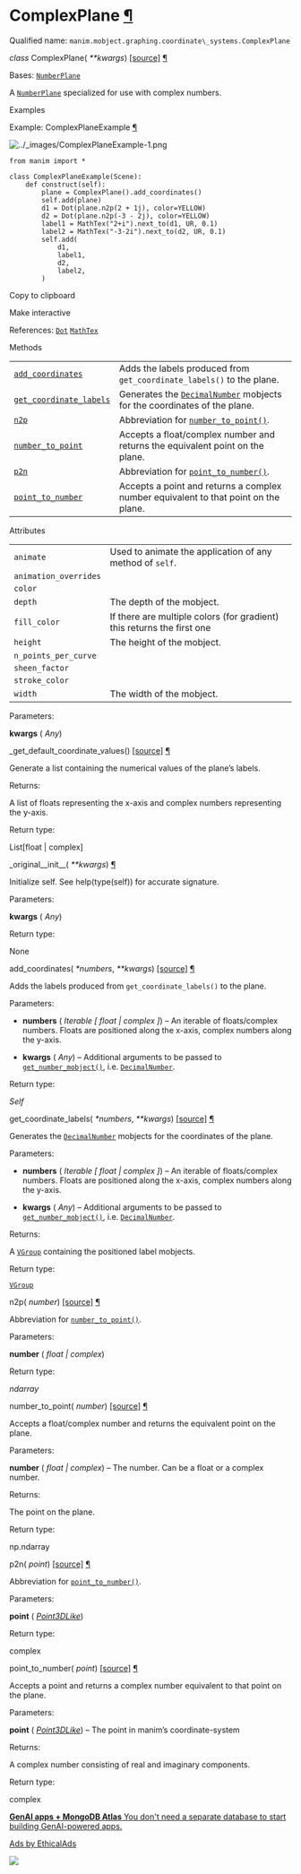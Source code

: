 # ComplexPlane [¶](https://docs.manim.community/en/stable/reference/manim.mobject.graphing.coordinate_systems.ComplexPlane.html\#complexplane "Link to this heading")

Qualified name: `manim.mobject.graphing.coordinate\_systems.ComplexPlane`

_class_ ComplexPlane( _\*\*kwargs_) [\[source\]](https://docs.manim.community/en/stable/_modules/manim/mobject/graphing/coordinate_systems.html#ComplexPlane) [¶](https://docs.manim.community/en/stable/reference/manim.mobject.graphing.coordinate_systems.ComplexPlane.html#manim.mobject.graphing.coordinate_systems.ComplexPlane "Link to this definition")

Bases: [`NumberPlane`](https://docs.manim.community/en/stable/reference/manim.mobject.graphing.coordinate_systems.NumberPlane.html#manim.mobject.graphing.coordinate_systems.NumberPlane "manim.mobject.graphing.coordinate_systems.NumberPlane")

A [`NumberPlane`](https://docs.manim.community/en/stable/reference/manim.mobject.graphing.coordinate_systems.NumberPlane.html#manim.mobject.graphing.coordinate_systems.NumberPlane "manim.mobject.graphing.coordinate_systems.NumberPlane") specialized for use with complex numbers.

Examples

Example: ComplexPlaneExample [¶](https://docs.manim.community/en/stable/reference/manim.mobject.graphing.coordinate_systems.ComplexPlane.html#complexplaneexample)

![../_images/ComplexPlaneExample-1.png](https://docs.manim.community/en/stable/_images/ComplexPlaneExample-1.png)

```
from manim import *

class ComplexPlaneExample(Scene):
    def construct(self):
        plane = ComplexPlane().add_coordinates()
        self.add(plane)
        d1 = Dot(plane.n2p(2 + 1j), color=YELLOW)
        d2 = Dot(plane.n2p(-3 - 2j), color=YELLOW)
        label1 = MathTex("2+i").next_to(d1, UR, 0.1)
        label2 = MathTex("-3-2i").next_to(d2, UR, 0.1)
        self.add(
            d1,
            label1,
            d2,
            label2,
        )

```

Copy to clipboard

Make interactive

References: [`Dot`](https://docs.manim.community/en/stable/reference/manim.mobject.geometry.arc.Dot.html#manim.mobject.geometry.arc.Dot "manim.mobject.geometry.arc.Dot") [`MathTex`](https://docs.manim.community/en/stable/reference/manim.mobject.text.tex_mobject.MathTex.html#manim.mobject.text.tex_mobject.MathTex "manim.mobject.text.tex_mobject.MathTex")

Methods

|     |     |
| --- | --- |
| [`add_coordinates`](https://docs.manim.community/en/stable/reference/manim.mobject.graphing.coordinate_systems.ComplexPlane.html#manim.mobject.graphing.coordinate_systems.ComplexPlane.add_coordinates "manim.mobject.graphing.coordinate_systems.ComplexPlane.add_coordinates") | Adds the labels produced from `get_coordinate_labels()` to the plane. |
| [`get_coordinate_labels`](https://docs.manim.community/en/stable/reference/manim.mobject.graphing.coordinate_systems.ComplexPlane.html#manim.mobject.graphing.coordinate_systems.ComplexPlane.get_coordinate_labels "manim.mobject.graphing.coordinate_systems.ComplexPlane.get_coordinate_labels") | Generates the [`DecimalNumber`](https://docs.manim.community/en/stable/reference/manim.mobject.text.numbers.DecimalNumber.html#manim.mobject.text.numbers.DecimalNumber "manim.mobject.text.numbers.DecimalNumber") mobjects for the coordinates of the plane. |
| [`n2p`](https://docs.manim.community/en/stable/reference/manim.mobject.graphing.coordinate_systems.ComplexPlane.html#manim.mobject.graphing.coordinate_systems.ComplexPlane.n2p "manim.mobject.graphing.coordinate_systems.ComplexPlane.n2p") | Abbreviation for [`number_to_point()`](https://docs.manim.community/en/stable/reference/manim.mobject.graphing.coordinate_systems.ComplexPlane.html#manim.mobject.graphing.coordinate_systems.ComplexPlane.number_to_point "manim.mobject.graphing.coordinate_systems.ComplexPlane.number_to_point"). |
| [`number_to_point`](https://docs.manim.community/en/stable/reference/manim.mobject.graphing.coordinate_systems.ComplexPlane.html#manim.mobject.graphing.coordinate_systems.ComplexPlane.number_to_point "manim.mobject.graphing.coordinate_systems.ComplexPlane.number_to_point") | Accepts a float/complex number and returns the equivalent point on the plane. |
| [`p2n`](https://docs.manim.community/en/stable/reference/manim.mobject.graphing.coordinate_systems.ComplexPlane.html#manim.mobject.graphing.coordinate_systems.ComplexPlane.p2n "manim.mobject.graphing.coordinate_systems.ComplexPlane.p2n") | Abbreviation for [`point_to_number()`](https://docs.manim.community/en/stable/reference/manim.mobject.graphing.coordinate_systems.ComplexPlane.html#manim.mobject.graphing.coordinate_systems.ComplexPlane.point_to_number "manim.mobject.graphing.coordinate_systems.ComplexPlane.point_to_number"). |
| [`point_to_number`](https://docs.manim.community/en/stable/reference/manim.mobject.graphing.coordinate_systems.ComplexPlane.html#manim.mobject.graphing.coordinate_systems.ComplexPlane.point_to_number "manim.mobject.graphing.coordinate_systems.ComplexPlane.point_to_number") | Accepts a point and returns a complex number equivalent to that point on the plane. |

Attributes

|     |     |
| --- | --- |
| `animate` | Used to animate the application of any method of `self`. |
| `animation_overrides` |  |
| `color` |  |
| `depth` | The depth of the mobject. |
| `fill_color` | If there are multiple colors (for gradient) this returns the first one |
| `height` | The height of the mobject. |
| `n_points_per_curve` |  |
| `sheen_factor` |  |
| `stroke_color` |  |
| `width` | The width of the mobject. |

Parameters:

**kwargs** ( _Any_)

\_get\_default\_coordinate\_values() [\[source\]](https://docs.manim.community/en/stable/_modules/manim/mobject/graphing/coordinate_systems.html#ComplexPlane._get_default_coordinate_values) [¶](https://docs.manim.community/en/stable/reference/manim.mobject.graphing.coordinate_systems.ComplexPlane.html#manim.mobject.graphing.coordinate_systems.ComplexPlane._get_default_coordinate_values "Link to this definition")

Generate a list containing the numerical values of the plane’s labels.

Returns:

A list of floats representing the x-axis and complex numbers representing the y-axis.

Return type:

List\[float \| complex\]

\_original\_\_init\_\_( _\*\*kwargs_) [¶](https://docs.manim.community/en/stable/reference/manim.mobject.graphing.coordinate_systems.ComplexPlane.html#manim.mobject.graphing.coordinate_systems.ComplexPlane._original__init__ "Link to this definition")

Initialize self. See help(type(self)) for accurate signature.

Parameters:

**kwargs** ( _Any_)

Return type:

None

add\_coordinates( _\*numbers_, _\*\*kwargs_) [\[source\]](https://docs.manim.community/en/stable/_modules/manim/mobject/graphing/coordinate_systems.html#ComplexPlane.add_coordinates) [¶](https://docs.manim.community/en/stable/reference/manim.mobject.graphing.coordinate_systems.ComplexPlane.html#manim.mobject.graphing.coordinate_systems.ComplexPlane.add_coordinates "Link to this definition")

Adds the labels produced from `get_coordinate_labels()` to the plane.

Parameters:

- **numbers** ( _Iterable_ _\[_ _float_ _\|_ _complex_ _\]_) – An iterable of floats/complex numbers. Floats are positioned along the x-axis, complex numbers along the y-axis.

- **kwargs** ( _Any_) – Additional arguments to be passed to [`get_number_mobject()`](https://docs.manim.community/en/stable/reference/manim.mobject.graphing.number_line.NumberLine.html#manim.mobject.graphing.number_line.NumberLine.get_number_mobject "manim.mobject.graphing.number_line.NumberLine.get_number_mobject"), i.e. [`DecimalNumber`](https://docs.manim.community/en/stable/reference/manim.mobject.text.numbers.DecimalNumber.html#manim.mobject.text.numbers.DecimalNumber "manim.mobject.text.numbers.DecimalNumber").


Return type:

_Self_

get\_coordinate\_labels( _\*numbers_, _\*\*kwargs_) [\[source\]](https://docs.manim.community/en/stable/_modules/manim/mobject/graphing/coordinate_systems.html#ComplexPlane.get_coordinate_labels) [¶](https://docs.manim.community/en/stable/reference/manim.mobject.graphing.coordinate_systems.ComplexPlane.html#manim.mobject.graphing.coordinate_systems.ComplexPlane.get_coordinate_labels "Link to this definition")

Generates the [`DecimalNumber`](https://docs.manim.community/en/stable/reference/manim.mobject.text.numbers.DecimalNumber.html#manim.mobject.text.numbers.DecimalNumber "manim.mobject.text.numbers.DecimalNumber") mobjects for the coordinates of the plane.

Parameters:

- **numbers** ( _Iterable_ _\[_ _float_ _\|_ _complex_ _\]_) – An iterable of floats/complex numbers. Floats are positioned along the x-axis, complex numbers along the y-axis.

- **kwargs** ( _Any_) – Additional arguments to be passed to [`get_number_mobject()`](https://docs.manim.community/en/stable/reference/manim.mobject.graphing.number_line.NumberLine.html#manim.mobject.graphing.number_line.NumberLine.get_number_mobject "manim.mobject.graphing.number_line.NumberLine.get_number_mobject"), i.e. [`DecimalNumber`](https://docs.manim.community/en/stable/reference/manim.mobject.text.numbers.DecimalNumber.html#manim.mobject.text.numbers.DecimalNumber "manim.mobject.text.numbers.DecimalNumber").


Returns:

A [`VGroup`](https://docs.manim.community/en/stable/reference/manim.mobject.types.vectorized_mobject.VGroup.html#manim.mobject.types.vectorized_mobject.VGroup "manim.mobject.types.vectorized_mobject.VGroup") containing the positioned label mobjects.

Return type:

[`VGroup`](https://docs.manim.community/en/stable/reference/manim.mobject.types.vectorized_mobject.VGroup.html#manim.mobject.types.vectorized_mobject.VGroup "manim.mobject.types.vectorized_mobject.VGroup")

n2p( _number_) [\[source\]](https://docs.manim.community/en/stable/_modules/manim/mobject/graphing/coordinate_systems.html#ComplexPlane.n2p) [¶](https://docs.manim.community/en/stable/reference/manim.mobject.graphing.coordinate_systems.ComplexPlane.html#manim.mobject.graphing.coordinate_systems.ComplexPlane.n2p "Link to this definition")

Abbreviation for [`number_to_point()`](https://docs.manim.community/en/stable/reference/manim.mobject.graphing.coordinate_systems.ComplexPlane.html#manim.mobject.graphing.coordinate_systems.ComplexPlane.number_to_point "manim.mobject.graphing.coordinate_systems.ComplexPlane.number_to_point").

Parameters:

**number** ( _float_ _\|_ _complex_)

Return type:

_ndarray_

number\_to\_point( _number_) [\[source\]](https://docs.manim.community/en/stable/_modules/manim/mobject/graphing/coordinate_systems.html#ComplexPlane.number_to_point) [¶](https://docs.manim.community/en/stable/reference/manim.mobject.graphing.coordinate_systems.ComplexPlane.html#manim.mobject.graphing.coordinate_systems.ComplexPlane.number_to_point "Link to this definition")

Accepts a float/complex number and returns the equivalent point on the plane.

Parameters:

**number** ( _float_ _\|_ _complex_) – The number. Can be a float or a complex number.

Returns:

The point on the plane.

Return type:

np.ndarray

p2n( _point_) [\[source\]](https://docs.manim.community/en/stable/_modules/manim/mobject/graphing/coordinate_systems.html#ComplexPlane.p2n) [¶](https://docs.manim.community/en/stable/reference/manim.mobject.graphing.coordinate_systems.ComplexPlane.html#manim.mobject.graphing.coordinate_systems.ComplexPlane.p2n "Link to this definition")

Abbreviation for [`point_to_number()`](https://docs.manim.community/en/stable/reference/manim.mobject.graphing.coordinate_systems.ComplexPlane.html#manim.mobject.graphing.coordinate_systems.ComplexPlane.point_to_number "manim.mobject.graphing.coordinate_systems.ComplexPlane.point_to_number").

Parameters:

**point** ( [_Point3DLike_](https://docs.manim.community/en/stable/reference/manim.typing.html#manim.typing.Point3DLike "manim.typing.Point3DLike"))

Return type:

complex

point\_to\_number( _point_) [\[source\]](https://docs.manim.community/en/stable/_modules/manim/mobject/graphing/coordinate_systems.html#ComplexPlane.point_to_number) [¶](https://docs.manim.community/en/stable/reference/manim.mobject.graphing.coordinate_systems.ComplexPlane.html#manim.mobject.graphing.coordinate_systems.ComplexPlane.point_to_number "Link to this definition")

Accepts a point and returns a complex number equivalent to that point on the plane.

Parameters:

**point** ( [_Point3DLike_](https://docs.manim.community/en/stable/reference/manim.typing.html#manim.typing.Point3DLike "manim.typing.Point3DLike")) – The point in manim’s coordinate-system

Returns:

A complex number consisting of real and imaginary components.

Return type:

complex

[**GenAI apps + MongoDB Atlas** You don't need a separate database to start building GenAI-powered apps.](https://server.ethicalads.io/proxy/click/8271/019600f0-adc7-7480-a364-f220a4fe0770/)

[Ads by EthicalAds](https://www.ethicalads.io/advertisers/topics/data-science/?ref=ea-text)

![](https://server.ethicalads.io/proxy/view/8271/019600f0-adc7-7480-a364-f220a4fe0770/)